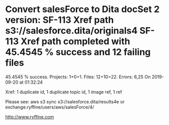 # Convert salesForce to Dita docSet 2 version: SF-113 Xref path s3://salesforce.dita/originals4 SF-113 Xref path completed with 45.4545 % success and 12 failing files

45.4545 % success. Projects: 1+0=1.  Files: 12+10=22. Errors: 6,25  On 2019-09-20 at 01:32:24

Xref: 1 duplicate id, 1 duplicate topic id, 1 image ref, 1 ref

Please see: aws s3 sync s3://salesforce.dita/results4e or exchange.ryffine/users/aws/salesForce/4/

http://www.ryffine.com
